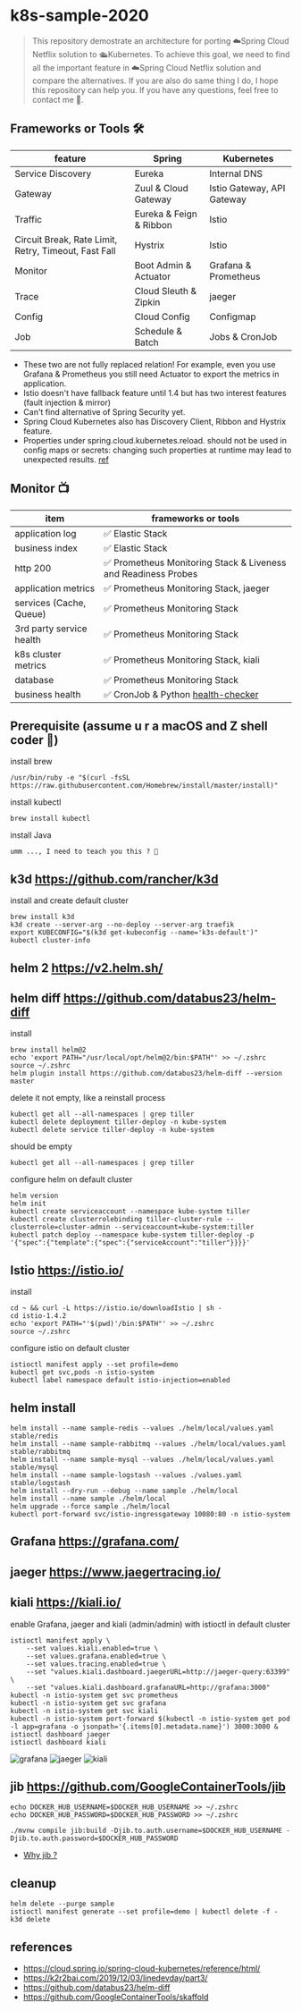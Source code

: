 # k8s-sample-2020
> This repository demostrate an architecture for porting ☁️Spring Cloud Netflix solution to 🛳Kubernetes. To achieve this goal, we need to find all the important feature in ☁️Spring Cloud Netflix solution and compare the alternatives. If you are also do same thing I do, I hope this repository can help you. If you have any questions, feel free to contact me 🙂.

## Frameworks or Tools 🛠
|feature|Spring|Kubernetes|
|---|---|---|
|Service Discovery|Eureka|Internal DNS|
|Gateway|Zuul & Cloud Gateway|Istio Gateway, API Gateway|
|Traffic|Eureka & Feign & Ribbon|Istio|
|Circuit Break, Rate Limit, Retry, Timeout, Fast Fall|Hystrix|Istio|
|Monitor|Boot Admin & Actuator|Grafana & Prometheus|
|Trace|Cloud Sleuth & Zipkin|jaeger|
|Config|Cloud Config|Configmap|
|Job|Schedule & Batch|Jobs & CronJob|
* These two are not fully replaced relation! For example, even you use Grafana & Prometheus you still need Actuator to export the metrics in application.
* Istio doesn't have fallback feature until 1.4 but has two interest features (fault injection & mirror)
* Can't find alternative of Spring Security yet.
* Spring Cloud Kubernetes also has Discovery Client, Ribbon and Hystrix feature.
* Properties under spring.cloud.kubernetes.reload. should not be used in config maps or secrets: changing such properties at runtime may lead to unexpected results. [ref](https://cloud.spring.io/spring-cloud-static/spring-cloud-kubernetes/1.0.0.M2/multi/multi__propertysource_reload.html)

## Monitor 📺
|item|frameworks or tools|
|---|---|
|application log|✅ Elastic Stack|
|business index|✅ Elastic Stack|
|http 200|✅ Prometheus Monitoring Stack & Liveness and Readiness Probes|
|application metrics|✅ Prometheus Monitoring Stack, jaeger|
|services (Cache, Queue)|✅ Prometheus Monitoring Stack|
|3rd party service health|✅ Prometheus Monitoring Stack|
|k8s cluster metrics|✅ Prometheus Monitoring Stack, kiali|
|database|✅ Prometheus Monitoring Stack|
|business health|✅ CronJob & Python [health-checker](https://github.com/Jian-Min-Huang/health-checker)|

## Prerequisite (assume u r a macOS and Z shell coder 👻)
install brew
```
/usr/bin/ruby -e "$(curl -fsSL https://raw.githubusercontent.com/Homebrew/install/master/install)"
```
install kubectl
```
brew install kubectl
```
install Java
```
umm ..., I need to teach you this ? 🤣
```

## k3d https://github.com/rancher/k3d
install and create default cluster
```
brew install k3d
k3d create --server-arg --no-deploy --server-arg traefik
export KUBECONFIG="$(k3d get-kubeconfig --name='k3s-default')"
kubectl cluster-info
```

## helm 2 https://v2.helm.sh/
## helm diff https://github.com/databus23/helm-diff
install
```
brew install helm@2
echo 'export PATH="/usr/local/opt/helm@2/bin:$PATH"' >> ~/.zshrc
source ~/.zshrc
helm plugin install https://github.com/databus23/helm-diff --version master
```
delete it not empty, like a reinstall process
```
kubectl get all --all-namespaces | grep tiller
kubectl delete deployment tiller-deploy -n kube-system
kubectl delete service tiller-deploy -n kube-system
```
should be empty
```
kubectl get all --all-namespaces | grep tiller
```
configure helm on default cluster
```
helm version
helm init
kubectl create serviceaccount --namespace kube-system tiller
kubectl create clusterrolebinding tiller-cluster-rule --clusterrole=cluster-admin --serviceaccount=kube-system:tiller
kubectl patch deploy --namespace kube-system tiller-deploy -p '{"spec":{"template":{"spec":{"serviceAccount":"tiller"}}}}'
```

## Istio https://istio.io/
install
```
cd ~ && curl -L https://istio.io/downloadIstio | sh -
cd istio-1.4.2
echo 'export PATH="'$(pwd)'/bin:$PATH"' >> ~/.zshrc
source ~/.zshrc
```
configure istio on default cluster
```
istioctl manifest apply --set profile=demo
kubectl get svc,pods -n istio-system
kubectl label namespace default istio-injection=enabled
```

## helm install
```
helm install --name sample-redis --values ./helm/local/values.yaml stable/redis
helm install --name sample-rabbitmq --values ./helm/local/values.yaml stable/rabbitmq
helm install --name sample-mysql --values ./helm/local/values.yaml stable/mysql
helm install --name sample-logstash --values ./values.yaml stable/logstash
helm install --dry-run --debug --name sample ./helm/local
helm install --name sample ./helm/local
helm upgrade --force sample ./helm/local
kubectl port-forward svc/istio-ingressgateway 10080:80 -n istio-system
```

## Grafana https://grafana.com/
## jaeger https://www.jaegertracing.io/
## kiali https://kiali.io/
enable Grafana, jaeger and kiali (admin/admin) with istioctl in default cluster
```
istioctl manifest apply \
    --set values.kiali.enabled=true \
    --set values.grafana.enabled=true \
    --set values.tracing.enabled=true \
    --set "values.kiali.dashboard.jaegerURL=http://jaeger-query:63399" \
    --set "values.kiali.dashboard.grafanaURL=http://grafana:3000"
kubectl -n istio-system get svc prometheus
kubectl -n istio-system get svc grafana
kubectl -n istio-system get svc kiali
kubectl -n istio-system port-forward $(kubectl -n istio-system get pod -l app=grafana -o jsonpath='{.items[0].metadata.name}') 3000:3000 &
istioctl dashboard jaeger
istioctl dashboard kiali
```
![grafana](https://github.com/Jian-Min-Huang/k8s-sample-2020/blob/master/doc/images/grafana.png?raw=true)
![jaeger](https://github.com/Jian-Min-Huang/k8s-sample-2020/blob/master/doc/images/jaeger.png?raw=true)
![kiali](https://github.com/Jian-Min-Huang/k8s-sample-2020/blob/master/doc/images/kiali.gif?raw=true)

## jib https://github.com/GoogleContainerTools/jib
```
echo DOCKER_HUB_USERNAME=$DOCKER_HUB_USERNAME >> ~/.zshrc
echo DOCKER_HUB_PASSWORD=$DOCKER_HUB_PASSWORD >> ~/.zshrc

./mvnw compile jib:build -Djib.to.auth.username=$DOCKER_HUB_USERNAME -Djib.to.auth.password=$DOCKER_HUB_PASSWORD
```
* [Why jib ?](https://github.com/Jian-Min-Huang/tech-note/issues/32)

## cleanup
```
helm delete --purge sample
istioctl manifest generate --set profile=demo | kubectl delete -f -
k3d delete
```

## references
* https://cloud.spring.io/spring-cloud-kubernetes/reference/html/
* https://k2r2bai.com/2019/12/03/linedevday/part3/
* https://github.com/databus23/helm-diff
* https://github.com/GoogleContainerTools/skaffold
